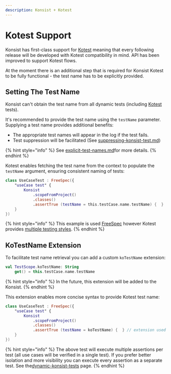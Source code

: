 ```yaml
---
description: Konsist + Kotest
---
```


# Kotest Support

Konsist has first-class support for [Kotest](https://kotest.io/) meaning that every following release will be developed with Kotest compatibility in mind. API has been improved to support Kotest flows.

At the moment there is an additional step that is required for Konsist Kotest to be fully functional - the test name has to be explicitly provided.

## Setting The Test Name

Konsist can't obtain the test name from all dynamic tests (including [Kotest](https://kotest.io/) tests).

It's recommended to provide the test name using the `testName` parameter. Supplying a test name provides additional benefits:

* The appropriate test names will appear in the log if the test fails.
* Test suppression will be facilitated (See [suppressing-konsist-test.md](../writing-tests/suppressing-konsist-test.md "mention"))

{% hint style="info" %}
See [explicit-test-names.md](../advanced/dynamic-konsist-tests/explicit-test-names.md "mention")for more details.
{% endhint %}

Kotest enables fetching the test name from the context to populate the `testName` argument, ensuring consistent naming of tests:

```kotlin
class UseCaseTest : FreeSpec({
    "useCase test" {
        Konsist
            .scopeFromProject()
            .classes()
            .assertTrue (testName = this.testCase.name.testName) {  }
    }
})
```

{% hint style="info" %}
This example is used [FreeSpec](https://kotest.io/docs/framework/testing-styles.html#free-spec) however Kotest provides [multiple testing styles](https://kotest.io/docs/framework/testing-styles.html).
{% endhint %}

## KoTestName Extension

To facilitate test name retrieval you can add a custom `koTestName` extension:

```kotlin
val TestScope.koTestName: String
    get() = this.testCase.name.testName
```

{% hint style="info" %}
In the future, this extension will be added to the Konsist.
{% endhint %}

This extension enables more concise syntax to provide Kotest test name:

```kotlin
class UseCaseTest : FreeSpec({
    "useCase test" {
        Konsist
            .scopeFromProject()
            .classes()
            .assertTrue (testName = koTestName) {  } // extension used
    }
})
```

{% hint style="info" %}
The above test will execute multiple assertions per test (all use cases will be verified in a single test). If you prefer better isolation and more visibility you can execute every assertion as a separate test. See the[dynamic-konsist-tests](../advanced/dynamic-konsist-tests/ "mention") page.
{% endhint %}
